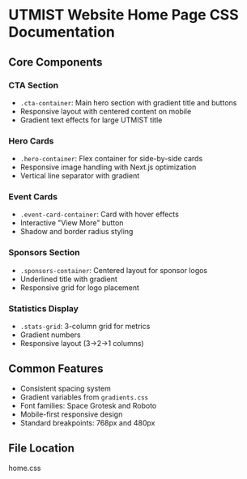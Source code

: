 # UTMIST Website Home Page CSS Documentation

## Core Components

### CTA Section
- `.cta-container`: Main hero section with gradient title and buttons
- Responsive layout with centered content on mobile
- Gradient text effects for large UTMIST title

### Hero Cards
- `.hero-container`: Flex container for side-by-side cards
- Responsive image handling with Next.js optimization
- Vertical line separator with gradient

### Event Cards
- `.event-card-container`: Card with hover effects
- Interactive "View More" button
- Shadow and border radius styling

### Sponsors Section
- `.sponsors-container`: Centered layout for sponsor logos
- Underlined title with gradient
- Responsive grid for logo placement

### Statistics Display
- `.stats-grid`: 3-column grid for metrics
- Gradient numbers
- Responsive layout (3→2→1 columns)

## Common Features
- Consistent spacing system
- Gradient variables from `gradients.css`
- Font families: Space Grotesk and Roboto
- Mobile-first responsive design
- Standard breakpoints: 768px and 480px

## File Location
home.css